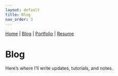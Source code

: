 ```yaml
---
layout: default
title: Blog
nav_order: 3
---
```


[Home](/) | [Blog](/blog) | [Portfolio](/portfolio) | [Resume](/resume)

# Blog

Here’s where I’ll write updates, tutorials, and notes.
